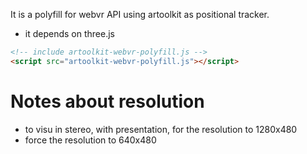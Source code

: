 It is a polyfill for webvr API using artoolkit as positional tracker.

- it depends on three.js


```html
<!-- include artoolkit-webvr-polyfill.js -->
<script src="artoolkit-webvr-polyfill.js"></script>
```


# Notes about resolution
- to visu in stereo, with presentation, for the resolution to 1280x480
- force the resolution to 640x480
